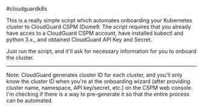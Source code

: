 #cloudguardk8s

This is a really simple scirpt which automates onboarding your Kubernetes cluster to CloudGuard CSPM (Dome9. The script requires that you already have acces to a CloudGuard CSPM account, have installed kubectl and python 3.x., and obtained CloudGuard API Key and Secret.

Just run the script, and it'll ask for necessary information for you to onboard the cluster. 

---------------

Note: CloudGuard generates cluster ID for each cluster, and you'll only know the cluster ID when you're at the onboarding wizard (after providing cluster name, namespace, API key/secret, etc.) on the CSPM web console. I'm checking if there is a way to pre-generate it so that the entire process can be automated.
